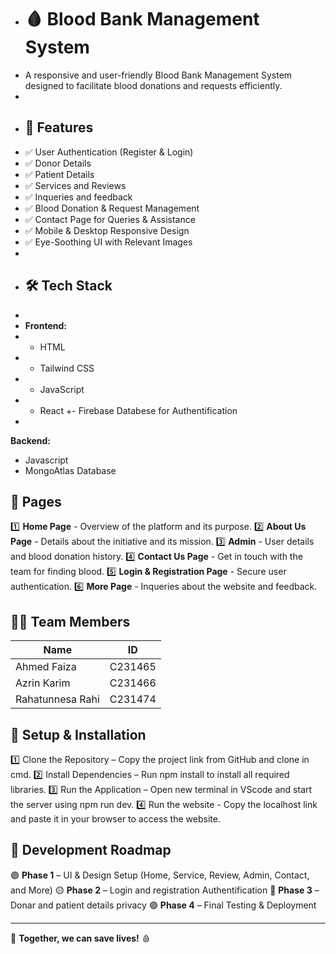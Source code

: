 + # 🩸 Blood Bank Management System
+ A responsive and user-friendly Blood Bank Management System designed to facilitate blood donations and requests efficiently.
+
+ ## 🌟 Features
+ ✅ User Authentication (Register & Login)
+ ✅ Donor Details
+ ✅ Patient Details
+ ✅ Services and Reviews
+ ✅ Inqueries and feedback
+ ✅ Blood Donation & Request Management
+ ✅ Contact Page for Queries & Assistance
+ ✅ Mobile & Desktop Responsive Design
+ ✅ Eye-Soothing UI with Relevant Images
+
+ ## 🛠 Tech Stack
+
+ **Frontend:**
+ - HTML
+ - Tailwind CSS
+ - JavaScript
+ - React
+- Firebase Databese for Authentification
+
**Backend:**
- Javascript
- MongoAtlas Database

## 📜 Pages
1️⃣ **Home Page** - Overview of the platform and its purpose. 
2️⃣ **About Us Page** - Details about the initiative and its mission.
3️⃣ **Admin** - User details and blood donation history.
4️⃣ **Contact Us Page** - Get in touch with the team for finding blood.
5️⃣ **Login & Registration Page** - Secure user authentication.
6️⃣ **More Page** - Inqueries about the website and feedback.

## 👨‍💻 Team Members
 | Name              | ID      |
 |--------------     |---------|
 |  Ahmed Faiza      | C231465 |
 |  Azrin Karim      | C231466 |
 | Rahatunnesa Rahi  | C231474 |

## 📌 Setup & Installation

1️⃣ Clone the Repository – Copy the project link from GitHub and clone in cmd.
2️⃣ Install Dependencies – Run npm install to install all required libraries.
3️⃣ Run the Application – Open new terminal in VScode and start the server using npm run dev.
4️⃣ Run the website - Copy the localhost link and paste it in your browser to access the website.

## 📅 Development Roadmap
🟢 **Phase 1** – UI & Design Setup (Home, Service, Review, Admin, Contact, and More)
🟡 **Phase 2** – Login and registration Authentification
🔵 **Phase 3** – Donar and patient details privacy
🟣 **Phase 4** – Final Testing & Deployment 

---
🎯 **Together, we can save lives!** 🩸

